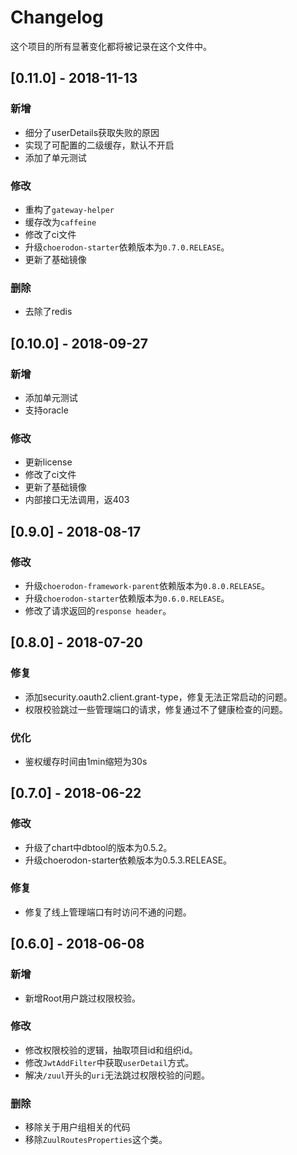 # Changelog

这个项目的所有显著变化都将被记录在这个文件中。

## [0.11.0] - 2018-11-13

### 新增

- 细分了userDetails获取失败的原因
- 实现了可配置的二级缓存，默认不开启
- 添加了单元测试

### 修改

- 重构了`gateway-helper`
- 缓存改为`caffeine`
- 修改了ci文件
- 升级`choerodon-starter`依赖版本为`0.7.0.RELEASE`。
- 更新了基础镜像

### 删除

- 去除了redis

## [0.10.0] - 2018-09-27

### 新增

- 添加单元测试
- 支持oracle

### 修改

- 更新license 
- 修改了ci文件
- 更新了基础镜像
- 内部接口无法调用，返403

## [0.9.0] - 2018-08-17

### 修改

- 升级`choerodon-framework-parent`依赖版本为`0.8.0.RELEASE`。
- 升级`choerodon-starter`依赖版本为`0.6.0.RELEASE`。
- 修改了请求返回的`response header`。

## [0.8.0] - 2018-07-20

### 修复

- 添加security.oauth2.client.grant-type，修复无法正常启动的问题。
- 权限校验跳过一些管理端口的请求，修复通过不了健康检查的问题。

### 优化

- 鉴权缓存时间由1min缩短为30s

## [0.7.0] - 2018-06-22

### 修改

- 升级了chart中dbtool的版本为0.5.2。
- 升级choerodon-starter依赖版本为0.5.3.RELEASE。

### 修复

- 修复了线上管理端口有时访问不通的问题。

## [0.6.0] - 2018-06-08

### 新增

- 新增Root用户跳过权限校验。

### 修改

- 修改权限校验的逻辑，抽取项目id和组织id。
- 修改`JwtAddFilter`中获取`userDetail`方式。
- 解决`/zuul`开头的`uri`无法跳过权限校验的问题。

### 删除

- 移除关于用户组相关的代码
- 移除`ZuulRoutesProperties`这个类。

